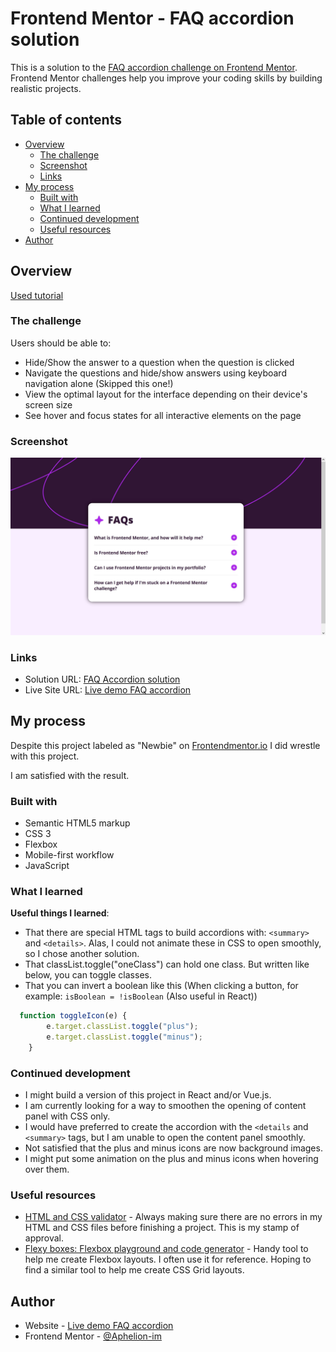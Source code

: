 # Frontend Mentor - FAQ accordion solution

This is a solution to the [FAQ accordion challenge on Frontend Mentor](https://www.frontendmentor.io/challenges/faq-accordion-wyfFdeBwBz). Frontend Mentor challenges help you improve your coding skills by building realistic projects. 

## Table of contents

- [Overview](#overview)
  - [The challenge](#the-challenge)
  - [Screenshot](#screenshot)
  - [Links](#links)
- [My process](#my-process)
  - [Built with](#built-with)
  - [What I learned](#what-i-learned)
  - [Continued development](#continued-development)
  - [Useful resources](#useful-resources)
- [Author](#author)


## Overview
[Used tutorial](https://webdesign.tutsplus.com/how-to-build-an-accordion-using-only-html--cms-106881t)

### The challenge

Users should be able to:

- Hide/Show the answer to a question when the question is clicked
- Navigate the questions and hide/show answers using keyboard navigation alone (Skipped this one!)
- View the optimal layout for the interface depending on their device's screen size
- See hover and focus states for all interactive elements on the page

### Screenshot

![FAQ accordion](./assets/screenshots/screenshot-v2.jpg)

### Links

- Solution URL: [FAQ Accordion solution](https://www.frontendmentor.io/solutions/responsive-faq-accordion-with-smooth-opening-content-panels-Fou1aI84J-)
- Live Site URL: [Live demo FAQ accordion](https://aphelion-faq-accordion.netlify.app)

## My process
Despite this project labeled as "Newbie" on [Frontendmentor.io](https://frontendmentor.io) I did wrestle with this project.

I am satisfied with the result.

### Built with

- Semantic HTML5 markup
- CSS 3
- Flexbox
- Mobile-first workflow
- JavaScript

### What I learned
__Useful things I learned__:
* That there are special HTML tags to build accordions with: `<summary>` and `<details>`. Alas, I could not animate these in CSS to open smoothly, so I chose another solution.
* That classList.toggle("oneClass") can hold one class. But written like below, you can toggle classes.
* That you can invert a boolean like this (When clicking a button, for example: `isBoolean = !isBoolean` (Also useful in React))

```javascript
  function toggleIcon(e) {
        e.target.classList.toggle("plus");
        e.target.classList.toggle("minus");
    }
```

### Continued development

* I might build a version of this project in React and/or Vue.js. 
* I am currently looking for a way to smoothen the opening of content panel with CSS only.
* I would have preferred to create the accordion with the `<details` and `<summary>` tags, but I am unable to open the content panel smoothly.
* Not satisfied that the plus and minus icons are now background images.
* I might put some animation on the plus and minus icons when hovering over them.


### Useful resources

- [HTML and CSS validator](https://validator.w3.org/nu/#textarea) - Always making sure there are no errors in my HTML and CSS files before finishing a project. This is my stamp of approval.
- [Flexy boxes: Flexbox playground and code generator](https://the-echoplex.net/flexyboxes/?fixed-height=on&display=flex&flex-direction=row&flex-wrap=nowrap&justify-content=center&align-items=center&align-content=stretch&order%5B%5D=0&flex-grow%5B%5D=0&flex-shrink%5B%5D=1&flex-basis%5B%5D=auto&align-self%5B%5D=auto&order%5B%5D=0&flex-grow%5B%5D=0&flex-shrink%5B%5D=1&flex-basis%5B%5D=auto&align-self%5B%5D=auto&order%5B%5D=0&flex-grow%5B%5D=0&flex-shrink%5B%5D=1&flex-basis%5B%5D=auto&align-self%5B%5D=auto) - Handy tool to help me create Flexbox layouts. I often use it for reference. Hoping to find a similar tool to help me create CSS Grid layouts.


## Author

- Website - [Live demo FAQ accordion ](https://aphelion-faq-accordion.netlify.app)
- Frontend Mentor - [@Aphelion-im](https://www.frontendmentor.io/profile/Aphelion-im)



